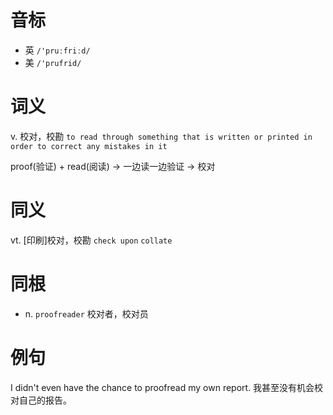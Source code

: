 # 音标

- 英 `/'pruːfriːd/`
- 美 `/'prufrid/`

# 词义

v. 校对，校勘
`to read through something that is written or printed in order to correct any mistakes in it`



proof(验证) + read(阅读) → 一边读一边验证 → 校对

# 同义

vt. [印刷]校对，校勘
`check upon` `collate`

# 同根

- n. `proofreader` 校对者，校对员

# 例句

I didn't even have the chance to proofread my own report.
我甚至没有机会校对自己的报告。


